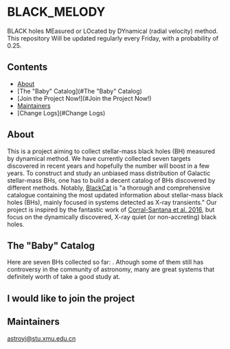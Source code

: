 # BLACK_MELODY
BLACK holes MEasured or LOcated by DYnamical (radial velocity) method.
This repository Will be updated regularly every Friday, with a probability of 0.25.

## Contents
* [About](#About)
* [The "Baby" Catalog](#The "Baby" Catalog)
* [Join the Project Now!](#Join the Project Now!)
* [Maintainers](#Maintainers)
* [Change Logs](#Change Logs)

## About
This is a project aiming to collect stellar-mass black holes (BH) measured by dynamical method.
We have currently collected seven targets discovered in recent years 
and hopefully the number will boost in a few years.
To construct and study an unbiased mass distribution of Galactic stellar-mass BHs, 
one has to build a decent catalog of BHs discovered by different methods.
Notably, [BlackCat](https://www.astro.puc.cl/BlackCAT/index.php) is 
"a thorough and comprehensive catalogue containing the most updated information about 
stellar-mass black holes (BHs), mainly focused in systems detected as X-ray transients."
Our project is inspired by the fantastic work of 
[Corral-Santana et al. 2016](https://ui.adsabs.harvard.edu/abs/2016A%26A...587A..61C/abstract),
but focus on the dynamically discovered, X-ray quiet (or non-accreting) black holes.

## The "Baby" Catalog 
Here are seven BHs collected so far: . 
Athough some of them still has controversy in the community of astronomy,
many are great systems that definitely worth of take a good study at.

## I would like to join the project

## Maintainers
astroyi@stu.xmu.edu.cn
